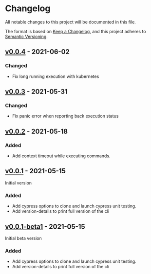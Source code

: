 # Changelog
All notable changes to this project will be documented in this file.

The format is based on [Keep a Changelog](https://keepachangelog.com/en/1.0.0/),
and this project adheres to [Semantic Versioning](https://semver.org/spec/v2.0.0.html).

## [v0.0.4](https://github.com/Lord-Y/cypress-parallel-cli/releases/tag/v0.0.4) - 2021-06-02

### Changed
- Fix long running execution with kubernetes 

## [v0.0.3](https://github.com/Lord-Y/cypress-parallel-cli/releases/tag/v0.0.3) - 2021-05-31

### Changed
- Fix panic error when reporting back execution status 

## [v0.0.2](https://github.com/Lord-Y/cypress-parallel-cli/releases/tag/v0.0.2) - 2021-05-18

### Added
- Add context timeout while executing commands.

## [v0.0.1](https://github.com/Lord-Y/cypress-parallel-cli/releases/tag/v0.0.1) - 2021-05-15

Initial version

### Added
- Add cypress options to clone and launch cypress unit testing.
- Add version-details to print full version of the cli

## [v0.0.1-beta1](https://github.com/Lord-Y/cypress-parallel-cli/releases/tag/v0.0.1-beta1) - 2021-05-15

Initial beta version

### Added
- Add cypress options to clone and launch cypress unit testing.
- Add version-details to print full version of the cli
